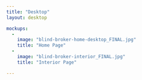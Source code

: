 ```yaml
---
title: "Desktop"
layout: desktop

mockups:
  -
    image: "blind-broker-home-desktop_FINAL.jpg"
    title: "Home Page"
  -
    image: "blind-broker-interior_FINAL.jpg"
    title: "Interior Page"

---
```


